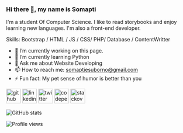 ### Hi there 👋, my name is Somapti
I'm a student Of Computer Science. I like to read storybooks and enjoy learning new languages. I'm also a front-end developer.

Skills: Bootstrap / HTML / JS / CSS/ PHP/ Database / ContentWritter

- 🔭 I’m currently working on this page. 
- 🌱 I’m currently learning Python 
- 💬 Ask me about Website Developing  
- 📫 How to reach me: somaptiesuborno@gmail.com 
- ⚡ Fun fact: My pet sense of humor is better than you 


[<img src='https://cdn.jsdelivr.net/npm/simple-icons@3.0.1/icons/github.svg' alt='github' height='40'>](https://github.com/kamrunnaharSomapti)  [<img src='https://cdn.jsdelivr.net/npm/simple-icons@3.0.1/icons/linkedin.svg' alt='linkedin' height='40'>](https://www.linkedin.com/in/https://www.linkedin.com/in/kamrunnahar-somapti-599201134//)  [<img src='https://cdn.jsdelivr.net/npm/simple-icons@3.0.1/icons/twitter.svg' alt='twitter' height='40'>](https://twitter.com/https://twitter.com/somapti15)  [<img src='https://cdn.jsdelivr.net/npm/simple-icons@3.0.1/icons/codepen.svg' alt='codepen' height='40'>](https://codepen.io/https://codepen.io/kamrunnaharsomapti)  [<img src='https://cdn.jsdelivr.net/npm/simple-icons@3.0.1/icons/stackoverflow.svg' alt='stackoverflow' height='40'>](https://stackoverflow.com/users/https://stackoverflow.com/users/7778005/somapti-babu)  

![GitHub stats](https://github-readme-stats.vercel.app/api?username=kamrunnaharSomapti&show_icons=true)  

![Profile views](https://gpvc.arturio.dev/kamrunnaharSomapti)  
